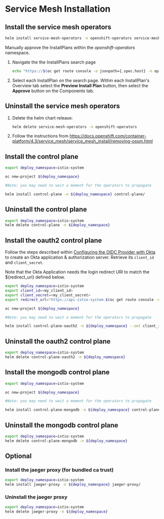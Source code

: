 # Service Mesh Installation

## Install the service mesh operators

```sh
helm install service-mesh-operators -n openshift-operators service-mesh-operators/
```

Manually approve the InstallPlans within the *openshift-operators* namespace.

1. Navigate the the InstallPlans search page
  
   ```sh
   echo "https://$(oc get route console -o jsonpath={.spec.host} -n openshift-console)/k8s/ns/openshift-operators/operators.coreos.com~v1alpha1~InstallPlan"
   ```

2. Select each InstallPlan on the search page. Within each InstallPlan's Overview tab select the **Preview Install Plan** button, then select the **Approve** button on the Components tab.

## Uninstall the service mesh operators

1. Delete the helm chart release:

   ```sh
   helm delete service-mesh-operators -n openshift-operators
   ```

2. Follow the instructions from <https://docs.openshift.com/container-platform/4.3/service_mesh/service_mesh_install/removing-ossm.html>

## Install the control plane

```sh
export deploy_namespace=istio-system

oc new-project ${deploy_namespace}

#Note: you may need to wait a moment for the operators to propagate

helm install control-plane -n ${deploy_namespace} control-plane/
```

## Uninstall the control plane

```sh
export deploy_namespace=istio-system
helm delete control-plane -n ${deploy_namespace}
```

## Install the oauth2 control plane

Follow the steps described within [Configuring the OIDC Provider with Okta](https://github.com/trevorbox/oauth2-proxy/blob/update-okta-doc/docs/2_auth.md#configuring-the-oidc-provider-with-okta) to create an Okta application & authorization server. Retrieve its `client_id` and `client_secret`.

Note that the Okta Application needs the login redirect URI to match the ${redirect_url} defined below.

```sh
export deploy_namespace=istio-system
export client_id=<my_client_id>
export client_secret=<my_client_secret>
export redirect_url="https://api-istio-system.$(oc get route console -o jsonpath={.status.ingress[0].routerCanonicalHostname} -n openshift-console)/oauth2/callback"

oc new-project ${deploy_namespace}

#Note: you may need to wait a moment for the operators to propagate

helm install control-plane-oauth2 -n ${deploy_namespace} --set client_id=${client_id} --set client_secret=${client_secret} --set redirect_url=${redirect_url} control-plane-oauth2/
```

## Uninstall the oauth2 control plane

```sh
export deploy_namespace=istio-system
helm delete control-plane-oauth2 -n ${deploy_namespace}
```

## Install the mongodb control plane

```sh
export deploy_namespace=istio-system

oc new-project ${deploy_namespace}

#Note: you may need to wait a moment for the operators to propagate

helm install control-plane-mongodb -n ${deploy_namespace} control-plane-mongodb/
```

## Uninstall the mongodb control plane

```sh
export deploy_namespace=istio-system
helm delete control-plane-mongodb -n ${deploy_namespace}
```

## Optional

### Install the jaeger proxy (for bundled ca trust)

```sh
export deploy_namespace=istio-system
helm install jaeger-proxy -n ${deploy_namespace} jaeger-proxy/
```

### Uninstall the jaeger proxy

```sh
export deploy_namespace=istio-system
helm delete jaeger-proxy -n ${deploy_namespace}
```
